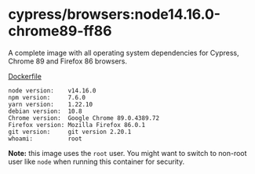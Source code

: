 # cypress/browsers:node14.16.0-chrome89-ff86

A complete image with all operating system dependencies for Cypress, Chrome
89 and Firefox 86 browsers.

[Dockerfile](Dockerfile)

```text
node version:    v14.16.0 
npm version:     7.6.0 
yarn version:    1.22.10 
debian version:  10.8 
Chrome version:  Google Chrome 89.0.4389.72  
Firefox version: Mozilla Firefox 86.0.1 
git version:     git version 2.20.1 
whoami:          root 
```

**Note:** this image uses the `root` user. You might want to switch to non-root
user like `node` when running this container for security.
